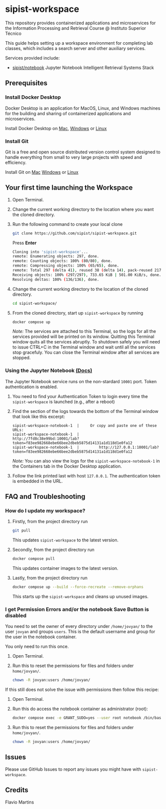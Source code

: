 # sipist-workspace

This repository provides containerized applications and microservices for the Information Processing and Retrieval Course @ Instituto Superior Técnico

This guide helps setting up a workspace environment for completing lab classes, which includes a search server and other auxiliary services.

Services provided include:

- [sipist/notebook](https://github.com/sipist/notebook) Jupyter Notebook Intelligent Retrieval Systems Stack

## Prerequisites

### Install Docker Desktop

Docker Desktop is an application for MacOS, Linux, and Windows machines for the building and sharing of containerized applications and microservices.

Install Docker Desktop on
[Mac](https://docs.docker.com/desktop/install/mac-install/),
[Windows](https://docs.docker.com/desktop/install/windows-install/) or
[Linux](https://docs.docker.com/desktop/install/linux-install/)

### Install Git

Git is a free and open source distributed version control system designed to handle everything from small to very large projects with speed and efficiency.

Install Git on
[Mac](https://github.com/git-guides/install-git#install-git-on-mac)
[Windows](https://github.com/git-guides/install-git#install-git-on-windows) or
[Linux](https://github.com/git-guides/install-git#install-git-on-linux)

## Your first time launching the Workspace

1. Open Terminal.

2. Change the current working directory to the location where you want the cloned directory.

3. Run the following command to create your local clone

   ```bash
   git clone https://github.com/sipist/sipist-workspace.git
   ```

   Press **Enter**

   ```bash
   Cloning into 'sipist-workspace'...
   remote: Enumerating objects: 297, done.
   remote: Counting objects: 100% (80/80), done.
   remote: Compressing objects: 100% (65/65), done.
   remote: Total 297 (delta 41), reused 38 (delta 14), pack-reused 217
   Receiving objects: 100% (297/297), 733.65 KiB | 501.00 KiB/s, done.
   Resolving deltas: 100% (136/136), done.
   ```

4. Change the current working directory to the location of the cloned directory.

   ```bash
   cd sipist-workspace/
   ```

5. From the cloned directory, start up `sipist-workspace` by running

   ```bash
   docker compose up
   ```

   _Note:_ The services are attached to this Terminal, so the logs for all the services provided will be printed on its window.
   Quitting this Terminal window quits all the services abruptly.
   To shutdown safely you will need to issue CTRL+C in the Terminal window and wait until all the services stop gracefuly.
   You can close the Terminal window after all services are stopped.

### Using the Jupyter Notebook [(Docs)](https://docs.jupyter.org/en/latest/)

The Jupyter Notebook service runs on the non-stardard `10001` port. Token authentication is enabled.

1. You need to find your Authentication Token to login every time the `sipist-workspace` is launched (e.g., after a reboot)

2. Find the section of the logs towards the bottom of the Terminal window that look like this excerpt:

   ```log
   sipist-workspace-notebook-1  |     Or copy and paste one of these URLs:
   sipist-workspace-notebook-1  |         http://7fd8c38e99bd:10001/lab?token=f83ee982668ebe66bee2dbeb5875d14131a1d118d1e0fa12
   sipist-workspace-notebook-1  |         http://127.0.0.1:10001/lab?token=f83ee982668ebe66bee2dbeb5875d14131a1d118d1e0fa12
   ```

   _Note:_ You can also view the logs for the `sipist-workspace-notebook-1` in the Containers tab in the Docker Desktop application.

3. Follow the link printed last with host `127.0.0.1`. The authentication token is embedded in the URL.

## FAQ and Troubleshooting

### How do I update my workspace?

1. Firstly, from the project directory run

   ```bash
   git pull
   ```

   This updates `sipist-workspace` to the latest version.

2. Secondly, from the project directory run

   ```bash
   docker compose pull
   ```

   This updates container images to the latest version.

3. Lastly, from the project directory run

   ```bash
   docker compose up --build --force-recreate --remove-orphans
   ```

   This starts up the `sipist-workspace` and cleans up unused images.

### I get Permission Errors and/or the notebook Save Button is disabled

You need to set the owner of every directory under `/home/jovyan/` to the user `jovyan` and groups `users`. This is the default username and group for the user in the notebook container.

You only need to run this once.

1. Open Terminal.

2. Run this to reset the permissions for files and folders under `home/jovyan/`.

   ```bash
   chown -R jovyan:users /home/jovyan/
   ```

If this still does not solve the issue with permissions then follow this recipe:

1. Open Terminal.

2. Run this do access the notebook container as administrator (root):

   ```bash
   docker compose exec -e GRANT_SUDO=yes --user root notebook /bin/bash
   ```

3. Run this to reset the permissions for files and folders under `home/jovyan/`.

   ```bash
   chown -R jovyan:users /home/jovyan/
   ```

## Issues

Please use GitHub Issues to report any issues you might have with `sipist-workspace`.

## Credits

Flavio Martins
